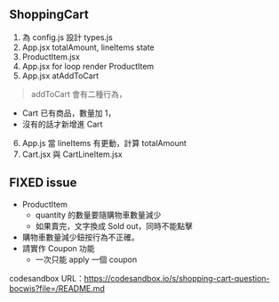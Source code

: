
## ShoppingCart
1. 為 config.js 設計 types.js
2. App.jsx totalAmount, lineItems state
3. ProductItem.jsx
4. App.jsx for loop render ProductItem
5. App.jsx atAddToCart
  > addToCart 會有二種行為，
  - Cart 已有商品，數量加 1，
  - 沒有的話才新增進 Cart
6. App.js 當 lineItems 有更動，計算 totalAmount
7. Cart.jsx 與 CartLineItem.jsx
## FIXED issue
- ProductItem
  - quantity 的數量要隨購物車數量減少
  - 如果賣完，文字換成 Sold out，同時不能點擊
- 購物車數量減少鈕按行為不正確。
- 請實作 Coupon 功能
  - 一次只能 apply 一個 coupon

codesandbox URL：https://codesandbox.io/s/shopping-cart-question-bocwis?file=/README.md